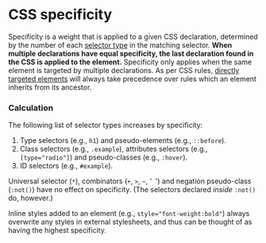 # CSS specificity

Specificity is a weight that is applied to a given CSS declaration, determined by the number of each [selector type](https://developer.mozilla.org/en-US/docs/Web/CSS/Specificity#Selector_Types) in the matching selector. **When multiple declarations have equal specificity, the last declaration found in the CSS is applied to the element.** Specificity only applies when the same element is targeted by multiple declarations. As per CSS rules, [directly targeted elements](https://developer.mozilla.org/en-US/docs/Web/CSS/Specificity#directly-targeted-elements) will always take precedence over rules which an element inherits from its ancestor.

### Calculation

The following list of selector types increases by specificity:

1. Type selectors (e.g., `h1`) and pseudo-elements (e.g., `::before`).
2. Class selectors (e.g., `.example`), attributes selectors (e.g., `[type="radio"]`) and pseudo-classes (e.g., `:hover`).
3. ID selectors (e.g., `#example`).

Universal selector (`*`), combinators (`+`, `>`, `~`, '` `') and negation pseudo-class (`:not()`) have no effect on specificity. (The selectors declared *inside* `:not()` do, however.)

Inline styles added to an element (e.g., `style="font-weight:bold"`) always overwrite any styles in external stylesheets, and thus can be thought of as having the highest specificity.